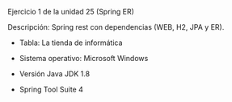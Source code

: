 Ejercicio 1 de la unidad 25 (Spring ER)

Descripción: Spring rest con dependencias (WEB, H2, JPA y ER).
- Tabla: La tienda de informática

- Sistema operativo: Microsoft Windows 
- Versión Java JDK 1.8
- Spring Tool Suite 4


